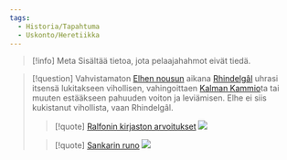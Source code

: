 ```yaml
---
tags:
  - Historia/Tapahtuma
  - Uskonto/Heretiikka
---
```

>[!info] Meta 
>Sisältää tietoa, jota pelaajahahmot eivät tiedä.

>[!question] Vahvistamaton 
[Elhen nousun](Elhen%20nouseminen.md) aikana [Rhindelgâl](Rhindelgâl.md) uhrasi itsensä lukitakseen vihollisen, vahingoittaen [Kalman Kammio](Kalman%20Kammio.md)ta tai muuten estääkseen pahuuden voiton ja leviämisen. Elhe ei siis kukistanut vihollista, vaan Rhindelgâl.
>
>>[!quote] [Ralfonin kirjaston arvoitukset](Ralfonin%20kirjaston%20arvoitukset.md)
>>![](Ralfonin%20kirjaston%20arvoitukset.md#^f5b509)
>
>>[!quote] [Sankarin runo](Sankarin%20runo.md)
>>![](Sankarin%20runo.md#^be7261)
